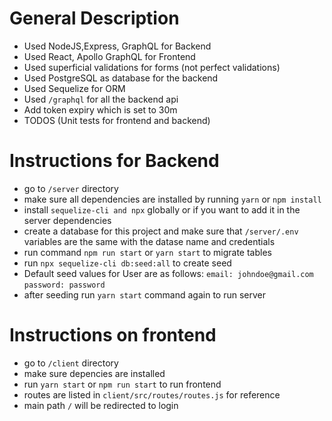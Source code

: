 # General Description
- Used NodeJS,Express, GraphQL for Backend
- Used React, Apollo GraphQL for Frontend
- Used superficial validations for forms (not perfect validations)
- Used PostgreSQL as database for the backend
- Used Sequelize for ORM
- Used `/graphql` for all the backend api
- Add token expiry which is set to 30m
- TODOS (Unit tests for frontend and backend)


# Instructions for Backend
- go to `/server` directory
- make sure all dependencies are installed by running `yarn` or `npm install`
- install `sequelize-cli and npx` globally or if you want to add it in the server dependencies
- create a database for this project and make sure that `/server/.env` variables
are the same with the datase name and credentials
- run command `npm run start` or `yarn start` to migrate tables
- run `npx sequelize-cli db:seed:all` to create seed
- Default seed values for User are as follows:
`email: johndoe@gmail.com`
`password: password`
- after seeding run `yarn start` command again to run server


# Instructions on frontend
- go to `/client` directory
- make sure depencies are installed
- run `yarn start` or `npm run start` to run frontend
- routes are listed in `client/src/routes/routes.js` for reference
- main path `/` will be redirected to login
